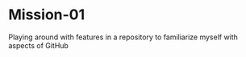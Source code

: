 # Mission-01
Playing around with features in a repository to familiarize myself with aspects of GitHub
